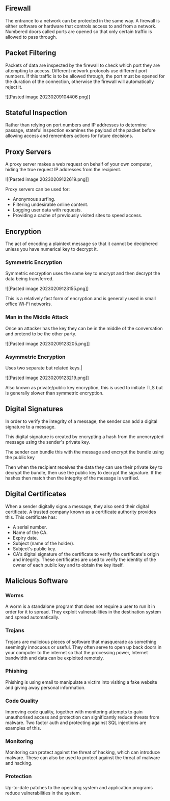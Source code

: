 ## Firewall

The entrance to a network can be protected in the same way. A firewall is either software or hardware that controls access to and from a network. Numbered doors called ports are opened so that only certain traffic is allowed to pass through.

## Packet Filtering

Packets of data are inspected by the firewall to check which port they are attempting to access. Different network protocols use different port numbers. If this traffic is to be allowed through, the port must be opened for the duration of the connection, otherwise the firewall will automatically reject it.

![[Pasted image 20230209104406.png]]

## Stateful Inspection

Rather than relying on port numbers and IP addresses to determine passage, stateful inspection examines the payload of the packet before allowing access and remembers actions for future decisions.

## Proxy Servers

A proxy server makes a web request on behalf of your own computer, hiding the true request IP addresses from the recipient.

![[Pasted image 20230209122619.png]]

Proxy servers can be used for:

- Anonymous surfing.
- Filtering undesirable online content.
- Logging user data with requests.
- Providing a cache of previously visited sites to speed access.

## Encryption

The act of encoding a plaintext message so that it cannot be deciphered unless you have numerical key to decrypt it.

### Symmetric Encryption

Symmetric encryption uses the same key to encrypt and then decrypt the data being transferred.

![[Pasted image 20230209123155.png]]

This is a relatively fast form of encryption and is generally used in small office Wi-Fi networks.

### Man in the Middle Attack

Once an attacker has the key they can be in the middle of the conversation and pretend to be the other party.

![[Pasted image 20230209123205.png]]

### Asymmetric Encryption

Uses two separate but related keys.|

![[Pasted image 20230209123219.png]]

Also known as private/public key encryption, this is used to initiate TLS but is generally slower than symmetric encryption.

## Digital Signatures

In order to verify the integrity of a message, the sender can add a digital signature to a message.

This digital signature is created by encrypting a hash from the unencrypted message using the sender's private key.

The sender can bundle this with the message and encrypt the bundle using the public key

Then when the recipient receives the data they can use their private key to decrypt the bundle, then use the public key to decrypt the signature. If the hashes then match then the integrity of the message is verified.

## Digital Certificates

When a sender digitally signs a message, they also send their digital certificate. A trusted company known as a certificate authority provides this. This certificate has:

- A serial number.
- Name of the CA.
- Expiry date.
- Subject (name of the holder).
- Subject's public key.
- CA's digital signature of the certificate to verify the certificate's origin and integrity.
These certificates are used to verify the identity of the owner of each public key and to obtain the key itself.

## Malicious Software

### Worms

A worm is a standalone program that does not require a user to run it in order for it to spread. They exploit vulnerabilities in the destination system and spread automatically.

### Trojans

Trojans are malicious pieces of software that masquerade as something seemingly innocuous or useful. They often serve to open up back doors in your computer to the internet so that the processing power, Internet bandwidth and data can be exploited remotely.

### Phishing

Phishing is using email to manipulate a victim into visiting a fake website and giving away personal information.

### Code Quality

Improving code quality, together with monitoring attempts to gain unauthorised access and protection can significantly reduce threats from malware. Two factor auth and protecting against SQL injections are examples of this.

### Monitoring

Monitoring can protect against the threat of hacking, which can introduce malware. These can also be used to protect against the threat of malware and hacking.

### Protection

Up-to-date patches to the operating system and application programs reduce vulnerabilities in the system.
